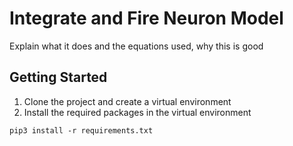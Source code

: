 # Integrate and Fire Neuron Model

Explain what it does and the equations used, why this is good

## Getting Started
1. Clone the project and create a virtual environment
2. Install the required packages in the virtual environment
```
pip3 install -r requirements.txt
```
